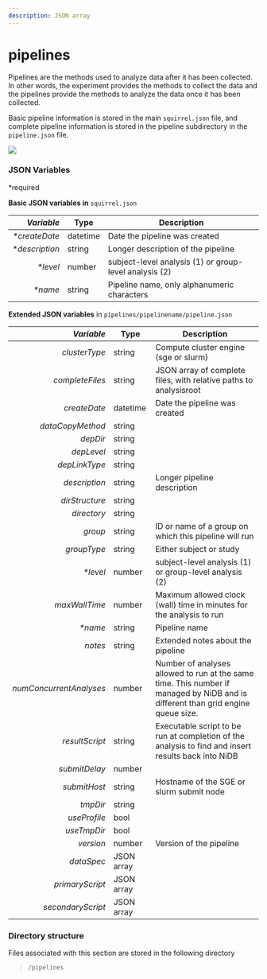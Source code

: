 ```yaml
---
description: JSON array
---
```


# pipelines

Pipelines are the methods used to analyze data after it has been collected. In other words, the experiment provides the methods to collect the data and the pipelines provide the methods to analyze the data once it has been collected.

Basic pipeline information is stored in the main `squirrel.json` file, and complete pipeline information is stored in the pipeline subdirectory in the `pipeline.json` file.

![](https://mermaid.ink/img/pako:eNptkj1rwzAQhv-KURYFHMjgLip0apdSWmhWQ7laZ0eNZAt90ISQ\_96Ta9kljQfdY98jvebsM2sGiUywzoHdFy\_vdV\_Q5YYh8Ofd2-tI683mQUIAnpb1\_aLQ8w8LzQE65Bmu-lZZ1KpHz2e6MvBo0SmDffD8D2crZZLl4-cXNqRkyP18n5wQpaKkqd4wDIKPjpQMNxzpYuf5uM7d3wNTBL1eShjL\_zb0oE9eeZ5hVsYNaR7gwNAwxpK782imQe8sNjzDknLSuKhFq7QWq7bFu-229MENBxSrqqom3nwrGfaiskdWMoPOgJL0nc\_psJqFPRqsmSCU2ELUoWZ1fyE1WgrGJ6nC4JhoQXssGcQw7E59w0RwEbP0qIB-GzNZlx8c0sgX)

### JSON Variables

\*required

**Basic JSON variables in** `squirrel.json`

|  _**Variable**_ | **Type** | **Description**                                        |
| --------------: | -------- | ------------------------------------------------------ |
|  _\*createDate_ | datetime | Date the pipeline was created                          |
| _\*description_ | string   | Longer description of the pipeline                     |
|       _\*level_ | number   | subject-level analysis (1) or group-level analysis (2) |
|        _\*name_ | string   | Pipeline name, only alphanumeric characters            |

**Extended JSON variables** in `pipelines/pipelinename/pipeline.json`

|          _**Variable**_ | **Type**   | **Description**                                                                                                                  |
| ----------------------: | ---------- | -------------------------------------------------------------------------------------------------------------------------------- |
|           _clusterType_ | string     | Compute cluster engine (sge or slurm)                                                                                            |
|         _completeFiles_ | string     | JSON array of complete files, with relative paths to analysisroot                                                                |
|            _createDate_ | datetime   | Date the pipeline was created                                                                                                    |
|        _dataCopyMethod_ | string     |                                                                                                                                  |
|                _depDir_ | string     |                                                                                                                                  |
|              _depLevel_ | string     |                                                                                                                                  |
|           _depLinkType_ | string     |                                                                                                                                  |
|           _description_ | string     | Longer pipeline description                                                                                                      |
|          _dirStructure_ | string     |                                                                                                                                  |
|             _directory_ | string     |                                                                                                                                  |
|                 _group_ | string     | ID or name of a group on which this pipeline will run                                                                            |
|             _groupType_ | string     | Either subject or study                                                                                                          |
|               _\*level_ | number     | subject-level analysis (1) or group-level analysis (2)                                                                           |
|           _maxWallTime_ | number     | Maximum allowed clock (wall) time in minutes for the analysis to run                                                             |
|                _\*name_ | string     | Pipeline name                                                                                                                    |
|                 _notes_ | string     | Extended notes about the pipeline                                                                                                |
| _numConcurrentAnalyses_ | number     | Number of analyses allowed to run at the same time. This number if managed by NiDB and is different than grid engine queue size. |
|          _resultScript_ | string     | Executable script to be run at completion of the analysis to find and insert results back into NiDB                              |
|           _submitDelay_ | number     |                                                                                                                                  |
|            _submitHost_ | string     | Hostname of the SGE or slurm submit node                                                                                         |
|                _tmpDir_ | string     |                                                                                                                                  |
|            _useProfile_ | bool       |                                                                                                                                  |
|             _useTmpDir_ | bool       |                                                                                                                                  |
|               _version_ | number     | Version of the pipeline                                                                                                          |
|              _dataSpec_ | JSON array |                                                                                                                                  |
|         _primaryScript_ | JSON array |                                                                                                                                  |
|       _secondaryScript_ | JSON array |                                                                                                                                  |

### Directory structure

Files associated with this section are stored in the following directory

> `/pipelines`
